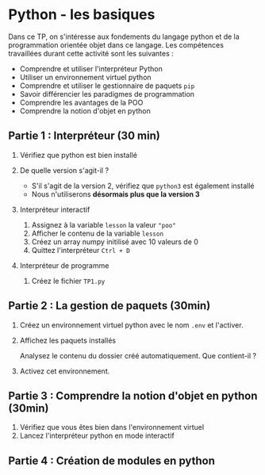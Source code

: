 # Python - les basiques

Dans ce TP, on s'intéresse aux fondements du langage python et de la programmation orientée objet dans ce langage. Les compétences travaillées durant cette activité sont les suivantes : 

- Comprendre et utiliser l'interpréteur Python
- Utiliser un environnement virtuel python
- Comprendre et utiliser le gestionnaire de paquets `pip`
- Savoir différencier les paradigmes de programmation
- Comprendre les avantages de la POO
- Comprendre la notion d'objet en python

## Partie 1 : Interpréteur (30 min)
1. Vérifiez que python est bien installé
2. De quelle version s'agit-il ?
   - S'il s'agit de la version 2, vérifiez que `python3` est également installé
   - Nous n'utiliserons **désormais plus que la version 3**
     
3. Interpréteur interactif

   1. Assignez à la variable `lesson` la valeur `"poo"`
   2. Afficher le contenu de la variable `lesson`
   3. Créez un array numpy initilisé avec 10 valeurs de 0
   4. Quittez l'interpréteur `Ctrl + D`

5. Interpréteur de programme

   1. Créez le fichier `TP1.py`

## Partie 2 : La gestion de paquets (30min)

1. Créez un environnement virtuel python avec le nom `.env` et l'activer.
2. Affichez les paquets installés

   Analysez le contenu du dossier créé automatiquement. Que contient-il ?

2. Activez cet environnement.


## Partie 3 : Comprendre la notion d'objet en python (30min)

1. Vérifiez que vous êtes bien dans l'environnement virtuel
2. Lancez l'interpréteur python en mode interactif

## Partie 4 : Création de modules en python



